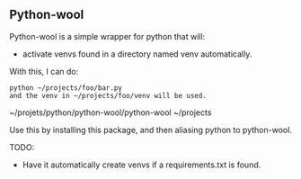 Python-wool
---

Python-wool is a simple wrapper for python that will:
 * activate venvs found in a directory named venv automatically.

With this, I can do:

    python ~/projects/foo/bar.py
    and the venv in ~/projects/foo/venv will be used.

~/projets/python/python-wool/python-wool ~/projects


Use this by installing this package, and then aliasing python to python-wool.


TODO:
 * Have it automatically create venvs if a requirements.txt is found.
